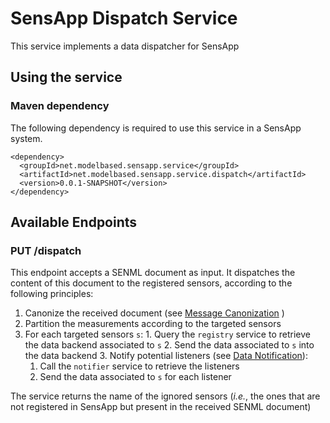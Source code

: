 # SensApp Dispatch Service

This service implements a data dispatcher for SensApp

## Using the service

### Maven dependency

The following dependency is required to use this service in a SensApp system.

    <dependency>
  	  <groupId>net.modelbased.sensapp.service</groupId>
  	  <artifactId>net.modelbased.sensapp.service.dispatch</artifactId>
  	  <version>0.0.1-SNAPSHOT</version>
    </dependency>

## Available Endpoints

### PUT /dispatch

This endpoint accepts a SENML document as input. It dispatches the content of this document to the registered sensors, according to the following principles:

  1. Canonize the received document (see [Message Canonization](http://github.com/SINTEF-9012/SensApp/tree/master/net.modelbased.sensapp.library.senml#message-canonization) )
  2. Partition the measurements according to the targeted sensors
  3. For each targeted sensors `s`:
    1. Query the `registry` service to retrieve the data backend associated to `s`
    2. Send the data associated to `s` into the data backend
    3. Notify potential listeners (see [Data Notification](http://github.com/SINTEF-9012/SensApp/tree/master/net.modelbased.sensapp.service.notifier)):
      1. Call the `notifier` service to retrieve the listeners
      2. Send the data associated to `s` for each listener
  
The service returns the name of the ignored sensors (_i.e._, the ones that are not registered in SensApp but present in the received SENML document)
